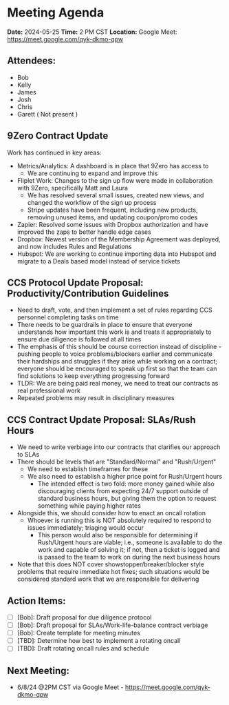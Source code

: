 # Meeting Agenda

**Date:**  2024-05-25
**Time:**   2 PM CST
**Location:**  Google Meet: https://meet.google.com/qyk-dkmo-qpw

## Attendees:   
- Bob
- Kelly
- James
- Josh
- Chris
- Garett ( Not present )

## 9Zero Contract Update
Work has continued in key areas:
- Metrics/Analytics: A dashboard is in place that 9Zero has access to
  - We are continuing to expand and improve this 
- Fliplet Work: Changes to the sign up flow were made in collaboration with 9Zero, specifically Matt and Laura
  - We has resolved several small issues, created new views, and changed the workflow of the sign up process
  - Stripe updates have been frequent, including new products, removing unused items, and updating coupon/promo codes
- Zapier: Resolved some issues with Dropbox authorization and have improved the zaps to better handle edge cases
- Dropbox: Newest version of the Membership Agreement was deployed, and now includes Rules and Regulations
- Hubspot: We are working to continue importing data into Hubspot and migrate to a Deals based model instead of service tickets 

## CCS Protocol Update Proposal: Productivity/Contribution Guidelines
- Need to draft, vote, and then implement a set of rules regarding CCS personnel completing tasks on time
- There needs to be guardrails in place to ensure that everyone understands how important this work is and treats it appropriately to ensure due diligence is followed at all times
- The emphasis of this should be course correction instead of discipline - pushing people to voice problems/blockers earlier and communicate their hardships and struggles if they arise while working on a contract; everyone should be encouraged to speak up first so that the team can find solutions to keep everything progressing forward
- TLDR: We are being paid real money, we need to treat our contracts as real professional work
- Repeated problems may result in disciplinary measures

## CCS Contract Update Proposal: SLAs/Rush Hours
- We need to write verbiage into our contracts that clarifies our approach to SLAs
- There should be levels that are "Standard/Normal" and "Rush/Urgent"
  - We need to establish timeframes for these
  - We also need to establish a higher price point for Rush/Urgent hours
    - The intended effect is two fold: more money gained while also discouraging clients from expecting 24/7 support outside of standard business hours, but giving them the option to request something while paying higher rates
- Alongside this, we should consider how to enact an oncall rotation
  - Whoever is running this is NOT absolutely required to respond to issues immediately; triaging would occur 
    - This person would also be responsible for determining if Rush/Urgent hours are viable; i.e., someone is available to do the work and capable of solving it; if not, then a ticket is logged and is passed to the team to work on during the next business hours
- Note that this does NOT cover showstopper/breaker/blocker style problems that require immediate hot fixes; such situations would be considered standard work that we are responsible for delivering 

## Action Items:
- [ ] [Bob]: Draft proposal for due diligence protocol
- [ ] [Bob]: Draft proposal for SLAs/Work-life-balance contract verbiage
- [ ] [Bob]: Create template for meeting minutes
- [ ] [TBD]: Determine how best to implement a rotating oncall
- [ ] [TBD]: Draft rotating oncall rules and schedule 

## Next Meeting:

- 6/8/24 @2PM CST via Google Meet - https://meet.google.com/qyk-dkmo-qpw
